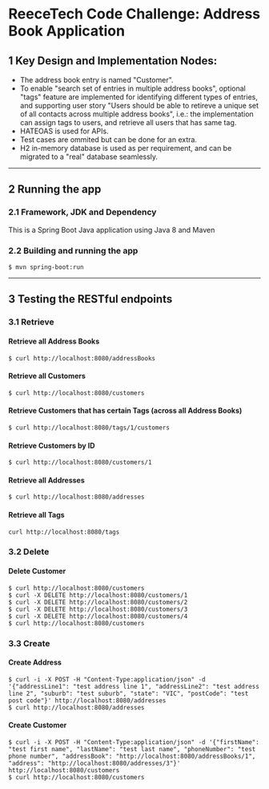 # ReeceTech Code Challenge: Address Book Application
## 1 Key Design and Implementation Nodes:
* The address book entry is named "Customer".
* To enable "search set of entries in multiple address books", optional "tags" feature are implemented for identifying 
different types of entries, and supporting user story "Users should be able to retireve a unique set of all contacts
across multiple address books", i.e.: the implementation can assign tags to users, and retrieve all users that has same 
tag.
* HATEOAS is used for APIs.
* Test cases are ommited but can be done for an extra.
* H2 in-memory database is used as per requirement, and can be migrated to a "real" database seamlessly.

---

## 2 Running the app
### 2.1 Framework, JDK and Dependency
This is a Spring Boot Java application using Java 8 and Maven

### 2.2 Building and running the app
```
$ mvn spring-boot:run
```

---

## 3 Testing the RESTful endpoints
### 3.1 Retrieve
#### Retrieve all Address Books
```
$ curl http://localhost:8080/addressBooks
```

#### Retrieve all Customers
```
$ curl http://localhost:8080/customers
```

#### Retrieve Customers that has certain Tags (across all Address Books)
```
$ curl http://localhost:8080/tags/1/customers
```

#### Retrieve Customers by ID
```
$ curl http://localhost:8080/customers/1
```

#### Retrieve all Addresses
```
$ curl http://localhost:8080/addresses
```

#### Retrieve all Tags
```
curl http://localhost:8080/tags   
```

### 3.2 Delete
#### Delete Customer
```
$ curl http://localhost:8080/customers
$ curl -X DELETE http://localhost:8080/customers/1
$ curl -X DELETE http://localhost:8080/customers/2
$ curl -X DELETE http://localhost:8080/customers/3
$ curl -X DELETE http://localhost:8080/customers/4
$ curl http://localhost:8080/customers
```

### 3.3 Create
#### Create Address
```
$ curl -i -X POST -H "Content-Type:application/json" -d '{"addressLine1": "test address line 1", "addressLine2": "test address line 2", "suburb": "test suburb", "state": "VIC", "postCode": "test post code"}' http://localhost:8080/addresses
$ curl http://localhost:8080/addresses
```

#### Create Customer
```
$ curl -i -X POST -H "Content-Type:application/json" -d '{"firstName": "test first name", "lastName": "test last name", "phoneNumber": "test phone number", "addressBook": "http://localhost:8080/addressBooks/1", "address": "http://localhost:8080/addresses/3"}' http://localhost:8080/customers
$ curl http://localhost:8080/customers
```
